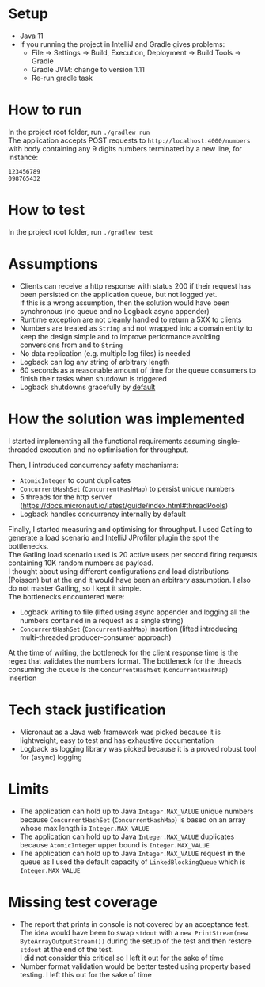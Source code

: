 # Setup
* Java 11
* If you running the project in IntelliJ and Gradle gives problems:   
    * File -> Settings -> Build, Execution, Deployment -> Build Tools -> Gradle
    * Gradle JVM: change to version 1.11
    * Re-run gradle task 

# How to run
In the project root folder, run `./gradlew run`  
The application accepts POST requests to `http://localhost:4000/numbers` with body containing any 9 digits numbers terminated by a new line, for instance: 
```
123456789
098765432    

```

# How to test
In the project root folder, run `./gradlew test`

# Assumptions
* Clients can receive a http response with status 200 if their request has been persisted on the application queue, but not logged yet.  
If this is a wrong assumption, then the solution would have been synchronous (no queue and no Logback async appender)
* Runtime exception are not cleanly handled to return a 5XX to clients
* Numbers are treated as `String` and not wrapped into a domain entity to keep the design simple and to improve performance avoiding conversions from and to `String`
* No data replication (e.g. multiple log files) is needed
* Logback can log any string of arbitrary length
* 60 seconds as a reasonable amount of time for the queue consumers to finish their tasks when shutdown is triggered
* Logback shutdowns gracefully by [default](http://logback.qos.ch/manual/configuration.html#shutdownHook)


# How the solution was implemented
I started implementing all the functional requirements assuming single-threaded execution and no optimisation for throughput.

Then, I introduced concurrency safety mechanisms:
* `AtomicInteger` to count duplicates
* `ConcurrentHashSet` (`ConcurrentHashMap`) to persist unique numbers
* 5 threads for the http server (https://docs.micronaut.io/latest/guide/index.html#threadPools)
* Logback handles concurrency internally by default

Finally, I started measuring and optimising for throughput.
I used Gatling to generate a load scenario and IntelliJ JProfiler plugin the spot the bottlenecks.  
The Gatling load scenario used is 20 active users per second firing requests containing 10K random numbers as payload.  
I thought about using different configurations and load distributions (Poisson) but at the end it would have been an arbitrary assumption.
I also do not master Gatling, so I kept it simple.  
The bottlenecks encountered were:
* Logback writing to file (lifted using async appender and logging all the numbers contained in a request as a single string)
* `ConcurrentHashSet` (`ConcurrentHashMap`) insertion (lifted introducing multi-threaded producer-consumer approach)

At the time of writing, the bottleneck for the client response time is the regex that validates the numbers format.
The bottleneck for the threads consuming the queue is the `ConcurrentHashSet` (`ConcurrentHashMap`) insertion

# Tech stack justification
* Micronaut as a Java web framework was picked because it is lightweight, easy to test and has exhaustive documentation
* Logback as logging library was picked because it is a proved robust tool for (async) logging

# Limits
* The application can hold up to Java `Integer.MAX_VALUE` unique numbers because `ConcurrentHashSet` (`ConcurrentHashMap`) is based on an array whose max length is `Integer.MAX_VALUE`
* The application can hold up to Java `Integer.MAX_VALUE` duplicates because `AtomicInteger` upper bound is `Integer.MAX_VALUE`
* The application can hold up to Java `Integer.MAX_VALUE` request in the queue as I used the default capacity of `LinkedBlockingQueue` which is `Integer.MAX_VALUE`

# Missing test coverage
* The report that prints in console is not covered by an acceptance test.  
The idea would have been to swap `stdout` with a `new PrintStream(new ByteArrayOutputStream())` during the setup of the test and then restore `stdout` at the end of the test.  
I did not consider this critical so I left it out for the sake of time
* Number format validation would be better tested using property based testing. I left this out for the sake of time

 